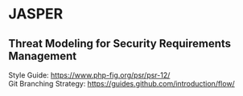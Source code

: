 # JASPER
## Threat Modeling for Security Requirements Management

Style Guide: https://www.php-fig.org/psr/psr-12/  
Git Branching Strategy: https://guides.github.com/introduction/flow/
